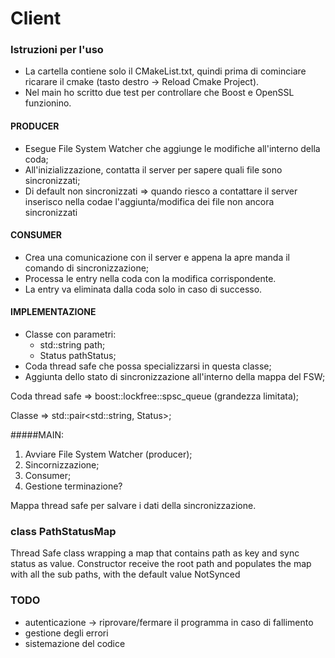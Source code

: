 # Client
### Istruzioni per l'uso
* La cartella contiene solo il CMakeList.txt, quindi prima di cominciare ricarare il cmake (tasto destro -> Reload Cmake Project).
* Nel main ho scritto due test per controllare che Boost e OpenSSL funzionino.   

#### PRODUCER
* Esegue File System Watcher che aggiunge le modifiche all'interno della coda;
* All'inizializzazione, contatta il server per sapere quali file sono sincronizzati;
* Di default non sincronizzati => quando riesco a contattare il server inserisco nella codae l'aggiunta/modifica dei file non ancora sincronizzati

#### CONSUMER
* Crea una comunicazione con il server e appena la apre manda il comando di sincronizzazione;
* Processa le entry nella coda con la modifica corrispondente.
* La entry va eliminata dalla coda solo in caso di successo.

#### IMPLEMENTAZIONE
* Classe con parametri:
    * std::string path;
    * Status pathStatus;
* Coda thread safe che possa specializzarsi in questa classe;
* Aggiunta dello stato di sincronizzazione all'interno della mappa del FSW;

Coda thread safe => boost::lockfree::spsc_queue (grandezza limitata);

Classe => std::pair<std::string, Status>;

#####MAIN:
1. Avviare File System Watcher (producer);
2. Sincornizzazione;
5. Consumer;
6. Gestione terminazione?

Mappa thread safe per salvare i dati della sincronizzazione.

### class PathStatusMap
Thread Safe class wrapping a map that contains path as key and sync status as value.
Constructor receive the root path and populates the map with all the sub paths, with the default value NotSynced

### TODO
* autenticazione -> riprovare/fermare il programma in caso di fallimento
* gestione degli errori
* sistemazione del codice 
